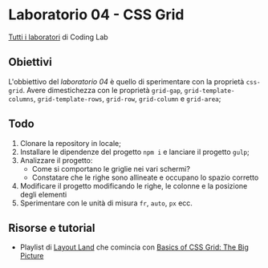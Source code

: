 # Laboratorio 04 - CSS Grid
[Tutti i laboratori](https://github.com/Mekit/coding-lab) di Coding Lab

## Obiettivi

L'obbiettivo del *laboratorio 04* è quello di sperimentare con la proprietà `css-grid`.
Avere dimestichezza con le proprietà  `grid-gap`, `grid-template-columns`, `grid-template-rows`, `grid-row`, `grid-column` e `grid-area`;

## Todo

1. Clonare la repository in locale;
2. Installare le dipendenze del progetto `npm i` e lanciare il progetto `gulp`;
3. Analizzare il progetto:
   - Come si comportano le griglie nei vari schermi?
   - Constatare che le righe sono allineate e occupano lo spazio corretto
4. Modificare il progetto modificando le righe, le colonne e la posizione degli elementi
5. Sperimentare con le unità di misura `fr`, `auto`, `px` ecc.

## Risorse e tutorial
- Playlist di [Layout Land](https://www.youtube.com/channel/UC7TizprGknbDalbHplROtag) che comincia con [Basics of CSS Grid: The Big Picture](https://www.youtube.com/watch?v=FEnRpy9Xfes&list=PLbSquHt1VCf1x_-1ytlVMT0AMwADlWtc1)

